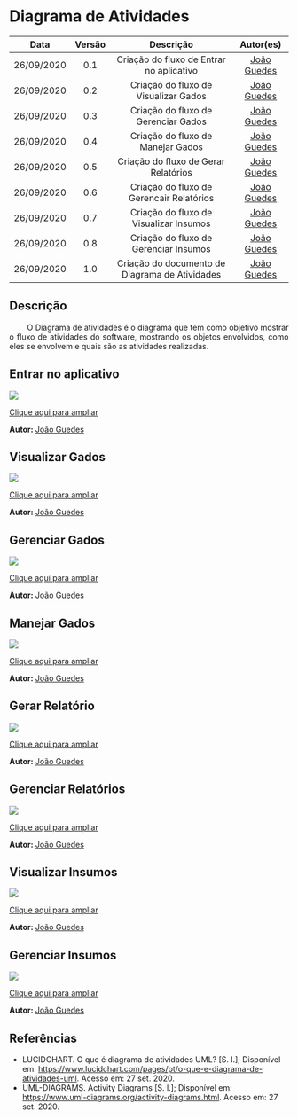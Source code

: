 # Diagrama de Atividades

|    Data    | Versão |                Descrição                |                     Autor(es)                     |
| :--------: | :----: | :-------------------------------------: | :-------------------------------------------: |
| 26/09/2020 |  0.1   | Criação do fluxo de Entrar no aplicativo | [João Guedes](https://github.com/sudjoao) |
| 26/09/2020 |  0.2   | Criação do fluxo de Visualizar Gados | [João Guedes](https://github.com/sudjoao) |
| 26/09/2020 |  0.3   | Criação do fluxo de Gerenciar Gados | [João Guedes](https://github.com/sudjoao) |
| 26/09/2020 |  0.4   | Criação do fluxo de Manejar Gados  | [João Guedes](https://github.com/sudjoao) |
| 26/09/2020 |  0.5   | Criação do fluxo de Gerar Relatórios  | [João Guedes](https://github.com/sudjoao) |
| 26/09/2020 |  0.6   | Criação do fluxo de Gerencair Relatórios  | [João Guedes](https://github.com/sudjoao) |
| 26/09/2020 |  0.7   | Criação do fluxo de Visualizar Insumos  | [João Guedes](https://github.com/sudjoao) |
| 26/09/2020 |  0.8   | Criação do fluxo de Gerenciar Insumos  | [João Guedes](https://github.com/sudjoao) |
| 26/09/2020 |  1.0   | Criação do documento de Diagrama de Atividades | [João Guedes](https://github.com/sudjoao) |

## Descrição

<p align="justify"> &emsp;&emsp; O Diagrama de atividades é o diagrama que tem como objetivo mostrar o fluxo de atividades do software, mostrando os objetos envolvidos, como eles se envolvem e quais são as atividades realizadas. </p>

## Entrar no aplicativo

<img src="https://user-images.githubusercontent.com/46005310/94374663-22b89e00-00e4-11eb-83c9-970a9ab38b2e.png">

<a href="https://user-images.githubusercontent.com/46005310/94374663-22b89e00-00e4-11eb-83c9-970a9ab38b2e.png"> Clique aqui para ampliar</a>

**Autor:** [João Guedes](https://github.com/sudjoao)

## Visualizar Gados

<img src="https://user-images.githubusercontent.com/46005310/94374660-22200780-00e4-11eb-8e8b-6170b45cfd3b.png">

<a href="https://user-images.githubusercontent.com/46005310/94374660-22200780-00e4-11eb-8e8b-6170b45cfd3b.png"> Clique aqui para ampliar</a>

**Autor:** [João Guedes](https://github.com/sudjoao)

## Gerenciar Gados

<img src="https://user-images.githubusercontent.com/46005310/94374653-1fbdad80-00e4-11eb-9513-9a22a7c8cf62.png">

<a href="https://user-images.githubusercontent.com/46005310/94374653-1fbdad80-00e4-11eb-9513-9a22a7c8cf62.png"> Clique aqui para ampliar</a>

**Autor:** [João Guedes](https://github.com/sudjoao)

## Manejar Gados

<img src="https://user-images.githubusercontent.com/46005310/94374657-20eeda80-00e4-11eb-97ef-23d95bed6480.png">

<a href="https://user-images.githubusercontent.com/46005310/94374657-20eeda80-00e4-11eb-97ef-23d95bed6480.png"> Clique aqui para ampliar</a>

**Autor:** [João Guedes](https://github.com/sudjoao)

## Gerar Relatório

<img src="https://user-images.githubusercontent.com/46005310/94374659-22200780-00e4-11eb-95ef-47c8dd35344b.png">

<a href="https://user-images.githubusercontent.com/46005310/94374659-22200780-00e4-11eb-95ef-47c8dd35344b.png"> Clique aqui para ampliar</a>

**Autor:** [João Guedes](https://github.com/sudjoao)

## Gerenciar Relatórios

<img src="https://user-images.githubusercontent.com/46005310/94374658-21877100-00e4-11eb-8f05-5be3bf9e61a4.png">

<a href="https://user-images.githubusercontent.com/46005310/94374658-21877100-00e4-11eb-8f05-5be3bf9e61a4.png"> Clique aqui para ampliar</a>

**Autor:** [João Guedes](https://github.com/sudjoao)

## Visualizar Insumos

<img src="https://user-images.githubusercontent.com/46005310/94374662-22b89e00-00e4-11eb-814c-5782771bad95.png">

<a href="https://user-images.githubusercontent.com/46005310/94374662-22b89e00-00e4-11eb-814c-5782771bad95.png"> Clique aqui para ampliar</a>

**Autor:** [João Guedes](https://github.com/sudjoao)

## Gerenciar Insumos

<img src="https://user-images.githubusercontent.com/46005310/94374656-20eeda80-00e4-11eb-9154-9fc846d260b4.png">

<a href="https://user-images.githubusercontent.com/46005310/94374656-20eeda80-00e4-11eb-9154-9fc846d260b4.png"> Clique aqui para ampliar</a>

**Autor:** [João Guedes](https://github.com/sudjoao)
## Referências
* LUCIDCHART. O que é diagrama de atividades UML? [S. l.]; Disponível em: <https://www.lucidchart.com/pages/pt/o-que-e-diagrama-de-atividades-uml>. Acesso em: 27 set. 2020.
* UML-DIAGRAMS. Activity Diagrams [S. l.]; Disponível em: <https://www.uml-diagrams.org/activity-diagrams.html>. Acesso em: 27 set. 2020.
